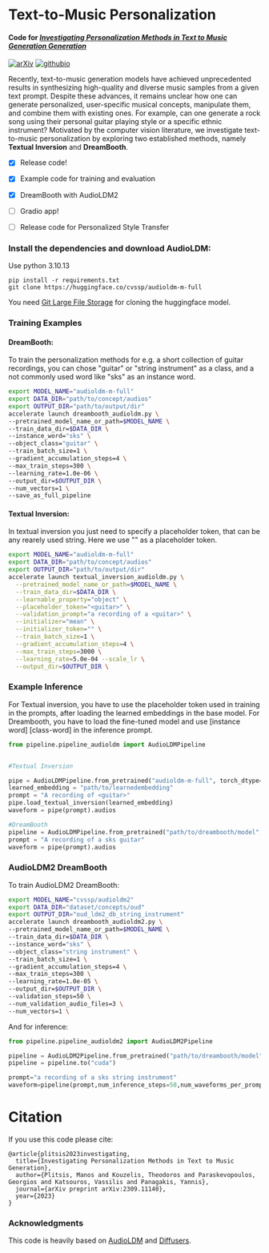 # Text-to-Music Personalization

#### Code for [_Investigating Personalization Methods in Text to Music Generation Generation_](https://arxiv.org/abs/2309.11140)

[![arXiv](https://img.shields.io/badge/arXiv-2301.12503-brightgreen.svg?style=flat-square)](https://arxiv.org/abs/2309.11140) [![githubio](https://img.shields.io/badge/GitHub.io-Audio_Samples-blue?logo=Github&style=flat-square)](https://zelaki.github.io/)

Recently, text-to-music generation models have achieved unprecedented results in synthesizing high-quality and diverse music samples from a given text prompt. Despite these advances, it remains unclear how one can generate personalized, user-specific musical concepts, manipulate them, and combine them with existing ones. For example, can one generate a rock song using their personal guitar playing style or a specific ethnic instrument? Motivated by the computer vision literature, we investigate text-to-music personalization by exploring two established methods, namely **Textual Inversion** and **DreamBooth**.

- [x] Release code!

- [x] Example code for training and evaluation

- [x] DreamBooth with AudioLDM2

- [ ] Gradio app!

- [ ] Release code for Personalized Style Transfer
  
### Install the dependencies and download AudioLDM:
Use python 3.10.13
  ```
pip install -r requirements.txt
git clone https://huggingface.co/cvssp/audioldm-m-full
  ```
  You need [Git Large File Storage](https://git-lfs.com/) for cloning the huggingface model.
  ### Training Examples

  #### DreamBooth:

  To train the personalization methods for e.g. a short collection of guitar recordings, you can chose "guitar" or "string instrument" as a class, and a not commonly used word like "sks" as an instance word.
  
  ```bash
export MODEL_NAME="audioldm-m-full"
export DATA_DIR="path/to/concept/audios"
export OUTPUT_DIR="path/to/output/dir"
accelerate launch dreambooth_audioldm.py \
  --pretrained_model_name_or_path=$MODEL_NAME \
  --train_data_dir=$DATA_DIR \
  --instance_word="sks" \
  --object_class="guitar" \
  --train_batch_size=1 \
  --gradient_accumulation_steps=4 \
  --max_train_steps=300 \
  --learning_rate=1.0e-06 \
  --output_dir=$OUTPUT_DIR \
  --num_vectors=1 \
  --save_as_full_pipeline 
  ```

#### Textual Inversion:

In textual inversion you just need to specify a placeholder token, that can be any rearely used string. Here we use "<guitar>" as a placeholder token.

```bash
export MODEL_NAME="audioldm-m-full"
export DATA_DIR="path/to/concept/audios"
export OUTPUT_DIR="path/to/output/dir"
accelerate launch textual_inversion_audioldm.py \
  --pretrained_model_name_or_path=$MODEL_NAME \
  --train_data_dir=$DATA_DIR \
  --learnable_property="object" \
  --placeholder_token="<guitar>" \
  --validation_prompt="a recording of a <guitar>" \
  --initializer="mean" \
  --initializer_token="" \
  --train_batch_size=1 \
  --gradient_accumulation_steps=4 \
  --max_train_steps=3000 \
  --learning_rate=5.0e-04 --scale_lr \
  --output_dir=$OUTPUT_DIR \
```


### Example Inference

For Textual inversion, you have to use the placeholder token used in training in the prompts, after loading the learned embeddings in the base model. For Dreambooth, you have to load the fine-tuned model and use \[instance word\] \[class-word\] in the inference prompt.

```python
from pipeline.pipeline_audioldm import AudioLDMPipeline


#Textual Inversion

pipe = AudioLDMPipeline.from_pretrained("audioldm-m-full", torch_dtype=torch.float16).to("cuda")
learned_embedding = "path/to/learnedembedding"
prompt = "A recording of <guitar>"
pipe.load_textual_inversion(learned_embedding)
waveform = pipe(prompt).audios

#DreamBooth
pipeline = AudioLDMPipeline.from_pretrained("path/to/dreambooth/model", torch_dtype=torch.float16).to("cuda")
prompt = "A recording of a sks guitar"
waveform = pipe(prompt).audios
```

### AudioLDM2 DreamBooth

To train AudioLDM2 DreamBooth:

```bash
export MODEL_NAME="cvssp/audioldm2"
export DATA_DIR="dataset/concepts/oud"
export OUTPUT_DIR="oud_ldm2_db_string_instrument"
accelerate launch dreambooth_audioldm2.py \
--pretrained_model_name_or_path=$MODEL_NAME \
--train_data_dir=$DATA_DIR \
--instance_word="sks" \
--object_class="string instrument" \
--train_batch_size=1 \
--gradient_accumulation_steps=4 \
--max_train_steps=300 \
--learning_rate=1.0e-05 \
--output_dir=$OUTPUT_DIR \
--validation_steps=50 \
--num_validation_audio_files=3 \
--num_vectors=1 \
```

And for inference:

```python
from pipeline.pipeline_audioldm2 import AudioLDM2Pipeline

pipeline = AudioLDM2Pipeline.from_pretrained("path/to/dreambooth/model", torch_dtype=torch.float16)
pipeline = pipeline.to("cuda")

prompt="a recording of a sks string instrument"
waveform=pipeline(prompt,num_inference_steps=50,num_waveforms_per_prompt=1,audio_length_in_s=5.12).audios[0]
```


# Citation

If you use this code please cite:

```
@article{plitsis2023investigating,
  title={Investigating Personalization Methods in Text to Music Generation},
  author={Plitsis, Manos and Kouzelis, Theodoros and Paraskevopoulos, Georgios and Katsouros, Vassilis and Panagakis, Yannis},
  journal={arXiv preprint arXiv:2309.11140},
  year={2023}
}
```

### Acknowledgments
This code is heavily based on [AudioLDM](https://github.com/haoheliu/AudioLDM) and [Diffusers](https://github.com/huggingface/diffusers).
